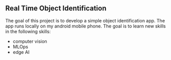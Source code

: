 ## Real Time Object Identification

The goal of this project is to develop a simple object identification app.
The app runs locally on my android mobile phone.
The goal is to learn new skills in the following skills:
- computer vision
- MLOps
- edge AI